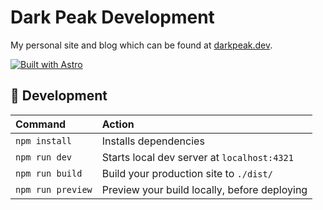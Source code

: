 # Dark Peak Development
My personal site and blog which can be found at [darkpeak.dev](https://darkpeak.dev).

[![Built with Astro](https://astro.badg.es/v2/built-with-astro/tiny.svg)](https://astro.build) 

## 🚀 Development

| Command           | Action                                       |
| :---------------- | :------------------------------------------- |
| `npm install`     | Installs dependencies                        |
| `npm run dev`     | Starts local dev server at `localhost:4321`  |
| `npm run build`   | Build your production site to `./dist/`      |
| `npm run preview` | Preview your build locally, before deploying |

